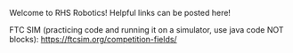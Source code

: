 Welcome to RHS Robotics! 
Helpful links can be posted here! 

FTC SIM (practicing code and running it on a simulator, use java code NOT blocks): https://ftcsim.org/competition-fields/ 
